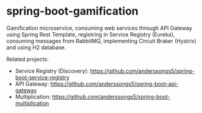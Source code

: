 # spring-boot-gamification

Gamification microservice, consuming web services through API Gateway using Spring Rest Template, registring in Service Registry (Eureka), consuming messages from RabbitMQ, implementing Circuit Braker (Hystrix) and using H2 database.

Related projects:

* Service Registry (Discovery): https://github.com/anderssongs5/spring-boot-service-registry
* API Gateway: https://github.com/anderssongs5/spring-boot-api-gateway
* Multiplication: https://github.com/anderssongs5/spring-boot-multiplication
